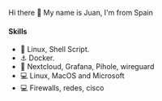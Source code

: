 Hi there 👋
My name is Juan, I'm from Spain

#### Skills
* 🐧 Linux, Shell Script.
* ⚓ Docker.
* 🐣 Nextcloud, Grafana, Pihole, wireguard
* 💻 Linux, MacOS and Microsoft
* 💻 Firewalls, redes, cisco

